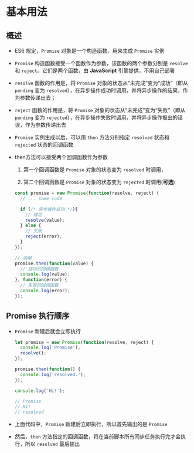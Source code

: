 # 基本用法

## 概述

+ ES6 规定，`Promise` 对象是一个构造函数，用来生成 `Promise` 实例

+ `Promise` 构造函数接受一个函数作为参数，该函数的两个参数分别是 `resolve` 和 `reject`。它们是两个函数，由 **JavaScript** 引擎提供，不用自己部署

+ `resolve` 函数的作用是，将 `Promise` 对象的状态从“未完成”变为“成功”（即从 `pending` 变为 `resolved`），在异步操作成功时调用，并将异步操作的结果，作为参数传递出去；

+ `reject` 函数的作用是，将 `Promise` 对象的状态从“未完成”变为“失败”（即从 `pending` 变为 `rejected`），在异步操作失败时调用，并将异步操作报出的错误，作为参数传递出去

+ `Promise` 实例生成以后，可以用 `then` 方法分别指定 `resolved` 状态和 `rejected` 状态的回调函数

+ then方法可以接受两个回调函数作为参数

    1. 第一个回调函数是 `Promise` 对象的状态变为 `resolved` 时调用，

    2. 第二个回调函数是 `Promise` 对象的状态变为 `rejected` 时调用(**可选**)

    ```js
    const promise = new Promise(function(resolve, reject) {
      // ... some code

      if (/* 异步操作成功 */){
        // 成功
        resolve(value);
      } else {
        // 失败
        reject(error);
      }
    });

    // 调用
    promise.then(function(value) {
      // 成功的回调函数
      console.log(value);
    }, function(error) {
      // 失败的回调函数
      console.log(error);
    });
    ```

## Promise 执行顺序

+ `Promise` 新建后就会立即执行

    ```js
    let promise = new Promise(function(resolve, reject) {
      console.log('Promise');
      resolve();
    });

    promise.then(function() {
      console.log('resolved.');
    });

    console.log('Hi!');

    // Promise
    // Hi!
    // resolved
    ```

+ 上面代码中，`Promise` 新建后立即执行，所以首先输出的是 `Promise`
+ 然后，`then` 方法指定的回调函数，将在当前脚本所有同步任务执行完才会执行，所以 `resolved` 最后输出
